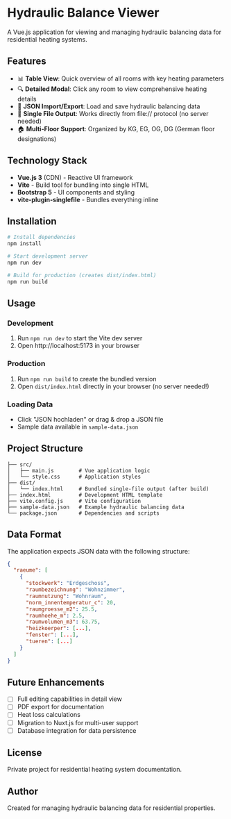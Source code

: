 # Hydraulic Balance Viewer

A Vue.js application for viewing and managing hydraulic balancing data for residential heating systems.

## Features

- 📊 **Table View**: Quick overview of all rooms with key heating parameters
- 🔍 **Detailed Modal**: Click any room to view comprehensive heating details
- 📁 **JSON Import/Export**: Load and save hydraulic balancing data
- 🎯 **Single File Output**: Works directly from file:// protocol (no server needed)
- 🏠 **Multi-Floor Support**: Organized by KG, EG, OG, DG (German floor designations)

## Technology Stack

- **Vue.js 3** (CDN) - Reactive UI framework
- **Vite** - Build tool for bundling into single HTML
- **Bootstrap 5** - UI components and styling
- **vite-plugin-singlefile** - Bundles everything inline

## Installation

```bash
# Install dependencies
npm install

# Start development server
npm run dev

# Build for production (creates dist/index.html)
npm run build
```

## Usage

### Development
1. Run `npm run dev` to start the Vite dev server
2. Open http://localhost:5173 in your browser

### Production
1. Run `npm run build` to create the bundled version
2. Open `dist/index.html` directly in your browser (no server needed!)

### Loading Data
- Click "JSON hochladen" or drag & drop a JSON file
- Sample data available in `sample-data.json`

## Project Structure

```
├── src/
│   ├── main.js        # Vue application logic
│   └── style.css      # Application styles
├── dist/
│   └── index.html     # Bundled single-file output (after build)
├── index.html         # Development HTML template
├── vite.config.js     # Vite configuration
├── sample-data.json   # Example hydraulic balancing data
└── package.json       # Dependencies and scripts
```

## Data Format

The application expects JSON data with the following structure:

```json
{
  "raeume": [
    {
      "stockwerk": "Erdgeschoss",
      "raumbezeichnung": "Wohnzimmer",
      "raumnutzung": "Wohnraum",
      "norm_innentemperatur_c": 20,
      "raumgroesse_m2": 25.5,
      "raumhoehe_m": 2.5,
      "raumvolumen_m3": 63.75,
      "heizkoerper": [...],
      "fenster": [...],
      "tueren": [...]
    }
  ]
}
```

## Future Enhancements

- [ ] Full editing capabilities in detail view
- [ ] PDF export for documentation
- [ ] Heat loss calculations
- [ ] Migration to Nuxt.js for multi-user support
- [ ] Database integration for data persistence

## License

Private project for residential heating system documentation.

## Author

Created for managing hydraulic balancing data for residential properties.